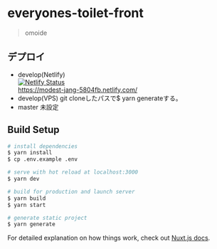 # everyones-toilet-front

> omoide

## デプロイ
- develop(Netlify)  
[![Netlify Status](https://api.netlify.com/api/v1/badges/3cde4ad8-39b5-4e0b-b379-633443b7244a/deploy-status)](https://app.netlify.com/sites/modest-jang-5804fb/deploys)  
https://modest-jang-5804fb.netlify.com/  
- develop(VPS)
git cloneしたパスで$ yarn generateする。
- master
未設定

## Build Setup

``` bash
# install dependencies
$ yarn install
$ cp .env.example .env

# serve with hot reload at localhost:3000
$ yarn dev

# build for production and launch server
$ yarn build
$ yarn start

# generate static project
$ yarn generate
```

For detailed explanation on how things work, check out [Nuxt.js docs](https://nuxtjs.org).
